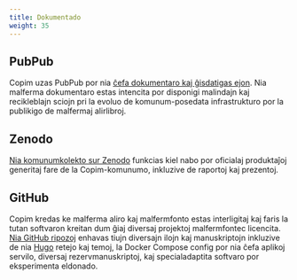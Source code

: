 ```yaml
---
title: Dokumentado
weight: 35
---
```


## PubPub

Copim uzas PubPub por nia [ĉefa dokumentaro kaj ĝisdatigas ejon](https:/copim.pubpub.org/). Nia malferma dokumentaro estas intencita por disponigi malindajn kaj recikleblajn sciojn pri la evoluo de komunum-posedata infrastrukturo por la publikigo de malfermaj alirlibroj.

## Zenodo

[Nia komunumkolekto sur Zenodo](https://zenodo.org/communities/copim/) funkcias kiel nabo por oficialaj produktaĵoj generitaj fare de la Copim-komunumo, inkluzive de raportoj kaj prezentoj.

## GitHub

Copim kredas ke malferma aliro kaj malfermfonto estas interligitaj kaj faris la tutan softvaron kreitan dum ĝiaj diversaj projektoj malfermfontec licencita. [Nia GitHub ripozoj](https://github.com/COPIM) enhavas tiujn diversajn ilojn kaj manuskriptojn inkluzive de nia [Hugo](https://gohugo.io/) retejo kaj temoj, la Docker Compose config por nia ĉefa aplikoj servilo, diversaj rezervmanuskriptoj, kaj specialadaptita softvaro por eksperimenta eldonado.